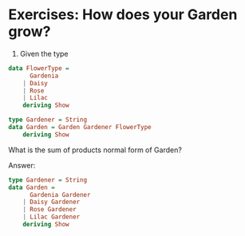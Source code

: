 # Exercises: How does your Garden grow?

1. Given the type

```haskell
data FlowerType =
      Gardenia
    | Daisy
    | Rose
    | Lilac
    deriving Show

type Gardener = String
data Garden = Garden Gardener FlowerType
    deriving Show
```
What is the sum of products normal form of Garden?

Answer:
```haskell
type Gardener = String
data Garden =
      Gardenia Gardener
    | Daisy Gardener
    | Rose Gardener
    | Lilac Gardener
    deriving Show
```

